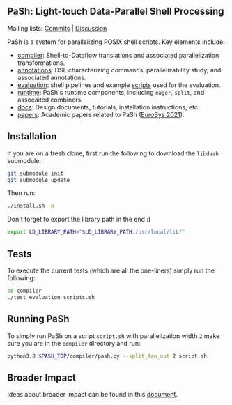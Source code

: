 ## PaSh: Light-touch Data-Parallel Shell Processing

Mailing lists: [Commits](mailto:pash-commits@googlegroups.com) | [Discussion](mailto:pash-discuss@googlegroups.com)

PaSh is  a system for  parallelizing POSIX shell  scripts. Key elements include:

* [compiler](./compiler): Shell-to-Dataflow translations and associated parallelization transformations.
* [annotations](./annotations/): DSL characterizing commands, parallelizability study, and associated annotations.
* [evaluation](./evaluation): shell pipelines and example [scripts](./evaluation/scripts) used for the evaluation.
* [runtime](./runtime): PaSh's runtime components, including `eager`, `split`, and assocaited combiners.
* [docs](./docs): Design documents, tutorials, installation instructions, etc.
* [papers](./papers): Academic papers related to PaSh ([EuroSys 2021](https://arxiv.org/abs/2007.09436)).

## Installation

If you are on a fresh clone, first run the following to download the `libdash` submodule:
```sh
git submodule init
git submodule update
```

Then run:
```sh
./install.sh -p
```

Don't forget to export the library path in the end :)
```sh
export LD_LIBRARY_PATH="$LD_LIBRARY_PATH:/usr/local/lib/"
```

## Tests
To execute the current tests (which are all the one-liners) simply run the following:

```sh
cd compiler
./test_evaluation_scripts.sh
```

## Running PaSh
To simply run PaSh on a script `script.sh` with parallelization width `2` make sure you are in the `compiler` directory and run:
```sh
python3.8 $PASH_TOP/compiler/pash.py --split_fan_out 2 script.sh
``` 

## Broader Impact

Ideas about broader impact can be found in this [document](https://docs.google.com/document/d/1XUAXr-Wt44Z2LLIN4OtK6FAlk-KOCHAs-_tWbKoJQGI/edit?usp=sharing).

